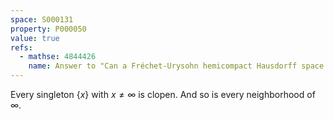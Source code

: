 ```yaml
---
space: S000131
property: P000050
value: true
refs:
  - mathse: 4844426
    name: Answer to "Can a Fréchet-Urysohn hemicompact Hausdorff space fail to be locally compact?"
---
```


Every singleton $\{x\}$ with $x\ne\infty$ is clopen.  And so is every neighborhood of $\infty$.
